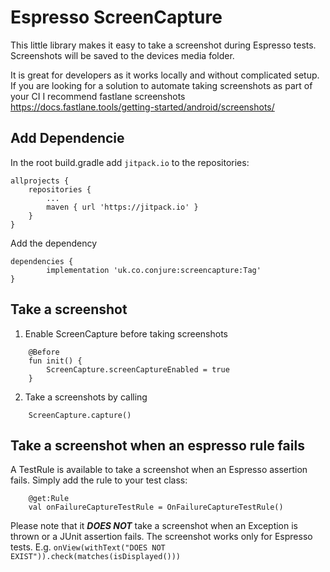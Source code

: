 # Espresso ScreenCapture

This little library makes it easy to take a screenshot during Espresso tests.
Screenshots will be saved to the devices media folder.

It is great for developers as it works locally and without complicated setup. If you are looking for a solution to automate taking screenshots as part of your CI I recommend fastlane screenshots https://docs.fastlane.tools/getting-started/android/screenshots/

## Add Dependencie

In the root build.gradle add `jitpack.io` to the repositories:
```
allprojects {
	repositories {
		...
		maven { url 'https://jitpack.io' }
	}
}
```

Add the dependency 
```
dependencies {
        implementation 'uk.co.conjure:screencapture:Tag'
}
```


## Take a screenshot

1. Enable ScreenCapture before taking screenshots
```
    @Before
    fun init() {
        ScreenCapture.screenCaptureEnabled = true
    }
```
2. Take a screenshots by calling
```
	ScreenCapture.capture()
```

## Take a screenshot when an espresso rule fails

A TestRule is available to take a screenshot when an Espresso assertion fails.
Simply add the rule to your test class:
```
    @get:Rule
    val onFailureCaptureTestRule = OnFailureCaptureTestRule()
```

Please note that it ***DOES NOT*** take a screenshot when an Exception is thrown or a JUnit assertion fails. The screenshot works only for Espresso tests.
E.g. `onView(withText("DOES NOT EXIST")).check(matches(isDisplayed()))`

